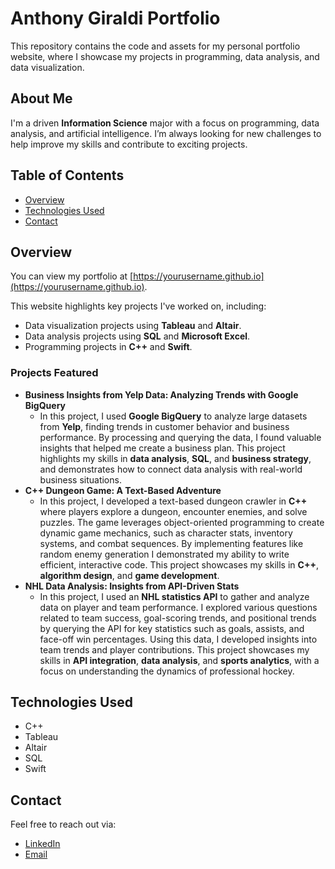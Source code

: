 # Anthony Giraldi Portfolio

This repository contains the code and assets for my personal portfolio website, where I showcase my projects in programming, data analysis, and data visualization.

## About Me
I'm a driven **Information Science** major with a focus on programming, data analysis, and artificial intelligence. I’m always looking for new challenges to help improve my skills and contribute to exciting projects.

## Table of Contents
- [Overview](#overview)
- [Technologies Used](#technologies-used)
- [Contact](#contact)

## Overview
You can view my portfolio at [https://yourusername.github.io](https://yourusername.github.io).

This website highlights key projects I've worked on, including:
- Data visualization projects using **Tableau** and **Altair**.
- Data analysis projects using **SQL** and **Microsoft Excel**.
- Programming projects in **C++** and **Swift**.

### Projects Featured
- **Business Insights from Yelp Data: Analyzing Trends with Google BigQuery**
  - In this project, I used **Google BigQuery** to analyze large datasets from **Yelp**, finding trends in customer behavior and business performance. By processing and querying the data, I found valuable insights that helped me create a business plan. This project highlights my skills in **data analysis**, **SQL**, and **business strategy**, and demonstrates how to connect data analysis with real-world business situations.
- **C++ Dungeon Game: A Text-Based Adventure**
  - In this project, I developed a text-based dungeon crawler in **C++** where players explore a dungeon, encounter enemies, and solve puzzles. The game leverages object-oriented programming to create dynamic game mechanics, such as character stats, inventory systems, and combat sequences. By implementing features like random enemy generation I demonstrated my ability to write efficient, interactive code. This project showcases my skills in **C++**, **algorithm design**, and **game development**.
- **NHL Data Analysis: Insights from API-Driven Stats**
  - In this project, I used an **NHL statistics API** to gather and analyze data on player and team performance. I explored various questions related to team success, goal-scoring trends, and positional trends by querying the API for key statistics such as goals, assists, and face-off win percentages. Using this data, I developed insights into team trends and player contributions. This project showcases my skills in **API integration**, **data analysis**, and **sports analytics**, with a focus on understanding the dynamics of professional hockey.
  
## Technologies Used
- C++
- Tableau
- Altair
- SQL
- Swift

## Contact
Feel free to reach out via:
- [LinkedIn](https://linkedin.com/in/anthony-giraldi-7b6a3329b)
- [Email](mailto:anthony.giraldi@colorado.edu)
